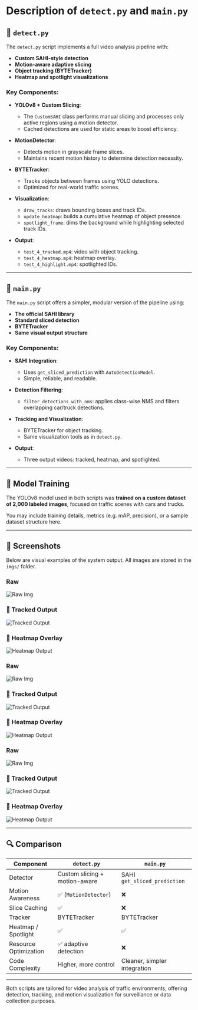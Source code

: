 # Description of `detect.py` and `main.py`

## 🧠 `detect.py`

The `detect.py` script implements a full video analysis pipeline with:

- **Custom SAHI-style detection**
- **Motion-aware adaptive slicing**
- **Object tracking (BYTETracker)**
- **Heatmap and spotlight visualizations**

### Key Components:

- **YOLOv8 + Custom Slicing**:
  - The `CustomSAHI` class performs manual slicing and processes only active regions using a motion detector.
  - Cached detections are used for static areas to boost efficiency.

- **MotionDetector**:
  - Detects motion in grayscale frame slices.
  - Maintains recent motion history to determine detection necessity.

- **BYTETracker**:
  - Tracks objects between frames using YOLO detections.
  - Optimized for real-world traffic scenes.

- **Visualization**:
  - `draw_tracks`: draws bounding boxes and track IDs.
  - `update_heatmap`: builds a cumulative heatmap of object presence.
  - `spotlight_frame`: dims the background while highlighting selected track IDs.

- **Output**:
  - `test_4_tracked.mp4`: video with object tracking.
  - `test_4_heatmap.mp4`: heatmap overlay.
  - `test_4_highlight.mp4`: spotlighted IDs.

---

## 🧪 `main.py`

The `main.py` script offers a simpler, modular version of the pipeline using:

- **The official SAHI library**
- **Standard sliced detection**
- **BYTETracker**
- **Same visual output structure**

### Key Components:

- **SAHI Integration**:
  - Uses `get_sliced_prediction` with `AutoDetectionModel`.
  - Simple, reliable, and readable.

- **Detection Filtering**:
  - `filter_detections_with_nms`: applies class-wise NMS and filters overlapping car/truck detections.

- **Tracking and Visualization**:
  - BYTETracker for object tracking.
  - Same visualization tools as in `detect.py`.

- **Output**:
  - Three output videos: tracked, heatmap, and spotlighted.

---

## 🎯 Model Training

The YOLOv8 model used in both scripts was **trained on a custom dataset of 2,000 labeled images**, focused on traffic scenes with cars and trucks.

You may include training details, metrics (e.g. mAP, precision), or a sample dataset structure here.

---

## 📸 Screenshots

Below are visual examples of the system output. All images are stored in the `imgs/` folder.

### Raw
![Raw Img](imgs/raw1.jpg)

### 🔹 Tracked Output

![Tracked Output](imgs/tracked1.jpg)

### 🔸 Heatmap Overlay

![Heatmap Output](imgs/heatmap1.jpg)

### Raw
![Raw Img](imgs/raw2.jpg)

### 🔹 Tracked Output

![Tracked Output](imgs/tracked2.jpg)

### 🔸 Heatmap Overlay

![Heatmap Output](imgs/heatmap2.jpg)

### Raw
![Raw Img](imgs/raw3.jpg)

### 🔹 Tracked Output

![Tracked Output](imgs/tracked3.jpg)

### 🔸 Heatmap Overlay

![Heatmap Output](imgs/heatmap3.jpg)

---

## 🔍 Comparison

| Component                   | `detect.py`                           | `main.py`                          |
|----------------------------|----------------------------------------|------------------------------------|
| Detector                   | Custom slicing + motion-aware          | SAHI `get_sliced_prediction`       |
| Motion Awareness           | ✅ (`MotionDetector`)                  | ❌                                 |
| Slice Caching              | ✅                                      | ❌                                 |
| Tracker                    | BYTETracker                            | BYTETracker                        |
| Heatmap / Spotlight        | ✅                                      | ✅                                 |
| Resource Optimization      | ✅ adaptive detection                  | ❌                                 |
| Code Complexity            | Higher, more control                   | Cleaner, simpler integration       |

---

Both scripts are tailored for video analysis of traffic environments, offering detection, tracking, and motion visualization for surveillance or data collection purposes.
